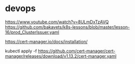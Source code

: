 # devops

https://www.youtube.com/watch?v=8ULmDxTzAVQ
https://github.com/bakavets/k8s-lessons/blob/master/lesson-16/prod_ClusterIssuer.yaml


https://cert-manager.io/docs/installation/

kubectl apply -f https://github.com/cert-manager/cert-manager/releases/download/v1.13.2/cert-manager.yaml